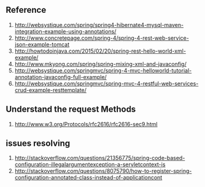 Reference
--------------
1. http://websystique.com/spring/spring4-hibernate4-mysql-maven-integration-example-using-annotations/
2. http://www.concretepage.com/spring-4/spring-4-rest-web-service-json-example-tomcat
3. http://howtodoinjava.com/2015/02/20/spring-rest-hello-world-xml-example/
4. http://www.mkyong.com/spring/spring-mixing-xml-and-javaconfig/
5. http://websystique.com/springmvc/spring-4-mvc-helloworld-tutorial-annotation-javaconfig-full-example/
6. http://websystique.com/springmvc/spring-mvc-4-restful-web-services-crud-example-resttemplate/

Understand the request Methods 
--------------------------
1. http://www.w3.org/Protocols/rfc2616/rfc2616-sec9.html


issues resolving
-----------------

1. http://stackoverflow.com/questions/21356775/spring-code-based-configuration-illegalargumentexception-a-servletcontext-is
2. http://stackoverflow.com/questions/8075790/how-to-register-spring-configuration-annotated-class-instead-of-applicationcont 
